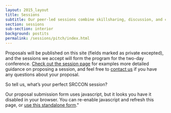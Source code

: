 ```yaml
---
layout: 2015_layout
title: Sessions
subtitle: Our peer-led sessions combine skillsharing, discussion, and collaboration. Proposals are open through April 10!
section: sessions
sub-section: interior
background: postits
permalink: /sessions/pitch/index.html
---
```


Proposals will be published on this site (fields marked as private excepted), and the sessions we accept will form the program for the two-day conference.  [Check out the session page](srccon.org/sessions) for examples more detailed guidance on proposing a session, and feel free to [contact us](mailto:srccon@opennews.org) if you have any questions about your proposal.

So tell us, what’s your perfect SRCCON session?

<!-- Include jQuery if it's not already included: -->
<script>window.jQuery || document.write('<script src="//code.jquery.com/jquery-1.11.2.min.js"><\/script>')</script>

<!-- Stick these two lines in your <head> if possible: -->
<link href="//d3q1ytufopwvkq.cloudfront.net/0.3.10/formrenderer.css" rel="stylesheet" />
<script src="//d3q1ytufopwvkq.cloudfront.net/0.3.10/formrenderer.js"></script>

<form data-formrenderer></form>

<script>
new FormRenderer({
  "project_id": 907,
  "enableAutosave": false,
  "afterSubmit": "/sessions/thanks"
  });
  </script>
  <noscript>Our proposal submission form uses javascript, but it looks you have it disabled in your browser. You can re-enable javascript and refresh this page, or <a href="https://screendoor.dobt.co/opennews/srccon-2015-proposals/responses/new">use this standalone form</a>."</noscript>
